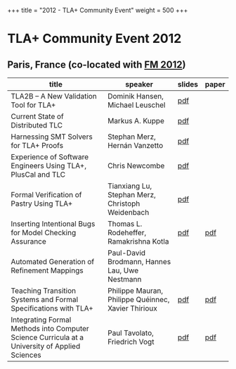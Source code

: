 +++
title = "2012 - TLA+ Community Event"
weight = 500
+++

# TLA+ Community Event 2012

## Paris, France (co-located with [FM 2012](http://fm2012.cnam.fr/))

title  | speaker  | slides | paper |
------|--------|---------|--------|
 | TLA2B – A New Validation Tool for TLA+ | Dominik Hansen, Michael Leuschel | [pdf](/2012/hansen-slides.pdf) | | 
 | Current State of Distributed TLC | Markus A. Kuppe | [pdf](/2012/kuppe-slides.pdf) |
 | Harnessing SMT Solvers for TLA+ Proofs | Stephan Merz, Hernán Vanzetto | [pdf](/2012/vanzetto-slides.pdf) |
 |	Experience of Software Engineers Using TLA+, PlusCal and TLC | Chris Newcombe | [pdf](/2012/newcombe-slides.pdf) |
 | Formal Verification of Pastry Using TLA+ | Tianxiang Lu, Stephan Merz, Christoph Weidenbach | [pdf](/2012/lu-slides.pdf) |
 | Inserting Intentional Bugs for Model Checking Assurance | Thomas L. Rodeheffer, Ramakrishna Kotla | [pdf](/2012/rodeheffer-kotla-slides.pdf) | [pdf](/2012/rodeheffer-kotla.pdf) |
 | Automated Generation of Refinement Mappings | Paul-David Brodmann, Hannes Lau, Uwe Nestmann| | |
 | Teaching Transition Systems and Formal Specifications with TLA+ | Philippe Mauran, Philippe Quéinnec, Xavier Thirioux | [pdf](/2012/queinnec-slides.pdf) | [pdf](/2012/mauran-queinnec-thirioux.pdf) |
 | Integrating Formal Methods into Computer Science Curricula at a University of Applied Sciences | Paul Tavolato, Friedrich Vogt | [pdf](/2012/vogt-slides.pdf) | [pdf](/2012/tavolato-vogt.pdf) |



